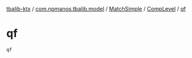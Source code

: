 [tbalib-ktx](../../../index.md) / [com.npmanos.tbalib.model](../../index.md) / [MatchSimple](../index.md) / [CompLevel](index.md) / [qf](./qf.md)

# qf

`qf`
